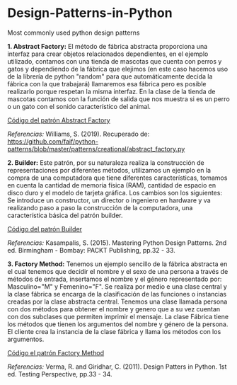 # Design-Patterns-in-Python
Most commonly used python design patterns

**1. Abstract Factory:** El método de fábrica abstracta proporciona una interfaz para crear objetos relacionados dependientes, en el ejemplo utilizado, contamos con una tienda de mascotas que cuenta con perros y gatos y dependiendo de la fábrica que elejimos (en este caso hacemos uso de la librería de python "random" para que automáticamente decida la fábrica con la que trabajará) llamaremos esa fábrica pero es posible realizarlo porque respetan la misma interfaz. En la clase de la tienda de mascotas contamos con la función de salida que nos muestra si es un perro o un gato con el sonido característico del animal.

[Código del patrón Abstract Factory](https://github.com/NapsterZ4/Design-Patterns-in-Python/blob/master/design_patterns/venv/include/design_patterns/abstract_factory.py)

*Referencias:* Williams, S. (2019). Recuperado de: https://github.com/faif/python-patterns/blob/master/patterns/creational/abstract_factory.py

**2. Builder:** Este patrón, por su naturaleza realiza la construcción de representaciones por diferentes métodos, utilizamos un ejemplo en la compra de una computadora que tiene diferentes características, tomamos en cuenta la cantidad de memoria física (RAM), cantidad de espacio en disco duro y el modelo de tarjeta gráfica. Los cambios son los siguientes: Se introduce un constructor, un director o ingeniero en hardware y va realizando paso a paso la construcción de la computadora, una característica básica del patrón builder.

[Código del patrón Builder](https://github.com/NapsterZ4/Design-Patterns-in-Python/blob/master/design_patterns/venv/include/design_patterns/builder.py)

*Referencias:* Kasampalis, S. (2015). Mastering Python Design Patterns. 2nd ed. Birmingham - Bombay: PACKT Publishing, pp.32 - 33.

**3. Factory Method:** Tenemos un ejemplo sencillo de la fábrica abstracta en el cual tenemos que decidir el nombre y el sexo de una persona a través de métodos de entrada, insertamos el nombre y el género representado por: Masculino="M" y Femenino="F". Se realiza por medio e una clase central y la clase fábrica se encarga de la clasificación de las funciones o instancias creadas por la clase abstracta central. 
Tenemos una clase llamada persona con dos métodos para obtener el nombre y genero que a su vez cuentan con dos subclases que permiten imprimir el mensaje. La clase Fábrica tiene los métodos que tienen los argumentos del nombre y género de la persona. El cliente crea la instancia de la clase fábrica y llama los métodos con los argumentos.

[Código el patrón Factory Method](https://github.com/NapsterZ4/Design-Patterns-in-Python/blob/master/design_patterns/venv/include/design_patterns/factory_method.py)

*Referencias:* Verma, R. and Giridhar, C. (2011). Design Patters in Python. 1st ed. Testing Perspective, pp.33 - 34.
